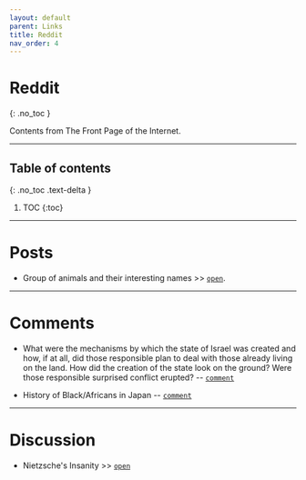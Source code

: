 ```yaml
---
layout: default
parent: Links
title: Reddit
nav_order: 4
---
```


# Reddit
{: .no_toc }

Contents from The Front Page of the Internet.

---

## Table of contents
{: .no_toc .text-delta }

1. TOC
{:toc}

---

# Posts

- Group of animals and their interesting names >> [`open`](https://www.reddit.com/r/etymology/comments/2tpdah/groups_of_animals_and_their_strange_names/).

---

# Comments

- What were the mechanisms by which the state of Israel was created and how, if at all, did those responsible plan to deal with those already living on the land. How did the creation of the state look on the ground? Were those responsible surprised conflict erupted? -- [`comment`](https://www.reddit.com/r/AskHistorians/comments/23w18h/what_were_the_mechanisms_by_which_the_state_of/ch1kz8e/)

- History of Black/Africans in Japan -- [`comment`](https://www.reddit.com/r/AskHistorians/comments/flgpph/history_of_blackafricans_in_japan/)

---

# Discussion

- Nietzsche's Insanity >> [`open`](https://www.reddit.com/r/Nietzsche/comments/9w8dbt/nietzsches_insanity/)
